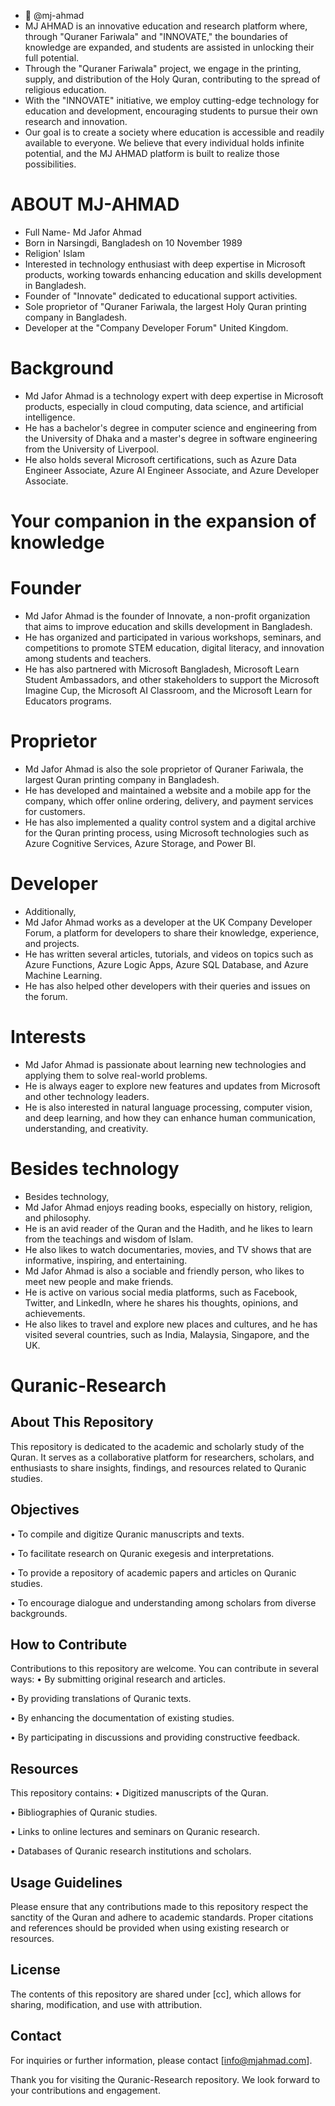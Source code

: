 - 👋 @mj-ahmad
- MJ AHMAD is an innovative education and research platform where, through "Quraner Fariwala" and "INNOVATE," the boundaries of knowledge are expanded, and students are assisted in unlocking their full potential.
- Through the "Quraner Fariwala" project, we engage in the printing, supply, and distribution of the Holy Quran, contributing to the spread of religious education.
- With the "INNOVATE" initiative, we employ cutting-edge technology for education and development, encouraging students to pursue their own research and innovation.
- Our goal is to create a society where education is accessible and readily available to everyone. We believe that every individual holds infinite potential, and the MJ AHMAD platform is built to realize those possibilities.

# ABOUT MJ-AHMAD
- Full Name- Md Jafor Ahmad
- Born in Narsingdi, Bangladesh on 10 November 1989
- Religion' Islam
- Interested in  technology enthusiast with deep expertise in Microsoft products, working towards enhancing education and skills development in Bangladesh.
- Founder of "Innovate" dedicated to educational support activities.
- Sole proprietor of "Quraner Fariwala, the largest Holy Quran printing company in Bangladesh.
- Developer at the "Company Developer Forum" United Kingdom.
  
# Background
- Md Jafor Ahmad is a technology expert with deep expertise in Microsoft products, especially in cloud computing, data science, and artificial intelligence.
- He has a bachelor's degree in computer science and engineering from the University of Dhaka and a master's degree in software engineering from the University of Liverpool.
- He also holds several Microsoft certifications, such as Azure Data Engineer Associate, Azure AI Engineer Associate, and Azure Developer Associate.
  
# Your companion in the expansion of knowledge

# Founder
- Md Jafor Ahmad is the founder of Innovate, a non-profit organization that aims to improve education and skills development in Bangladesh.
- He has organized and participated in various workshops, seminars, and competitions to promote STEM education, digital literacy, and innovation among students and teachers.
- He has also partnered with Microsoft Bangladesh, Microsoft Learn Student Ambassadors, and other stakeholders to support the Microsoft Imagine Cup, the Microsoft AI Classroom, and the Microsoft Learn for Educators programs.

# Proprietor
- Md Jafor Ahmad is also the sole proprietor of Quraner Fariwala, the largest Quran printing company in Bangladesh.
- He has developed and maintained a website and a mobile app for the company, which offer online ordering, delivery, and payment services for customers.
- He has also implemented a quality control system and a digital archive for the Quran printing process, using Microsoft technologies such as Azure Cognitive Services, Azure Storage, and Power BI.

# Developer
- Additionally,
- Md Jafor Ahmad works as a developer at the UK Company Developer Forum, a platform for developers to share their knowledge, experience, and projects.
- He has written several articles, tutorials, and videos on topics such as Azure Functions, Azure Logic Apps, Azure SQL Database, and Azure Machine Learning.
- He has also helped other developers with their queries and issues on the forum.

# Interests
- Md Jafor Ahmad is passionate about learning new technologies and applying them to solve real-world problems.
- He is always eager to explore new features and updates from Microsoft and other technology leaders.
- He is also interested in natural language processing, computer vision, and deep learning, and how they can enhance human communication, understanding, and creativity.

# Besides technology
- Besides technology,
- Md Jafor Ahmad enjoys reading books, especially on history, religion, and philosophy.
- He is an avid reader of the Quran and the Hadith, and he likes to learn from the teachings and wisdom of Islam.
- He also likes to watch documentaries, movies, and TV shows that are informative, inspiring, and entertaining.
- Md Jafor Ahmad is also a sociable and friendly person, who likes to meet new people and make friends.
- He is active on various social media platforms, such as Facebook, Twitter, and LinkedIn, where he shares his thoughts, opinions, and achievements.
- He also likes to travel and explore new places and cultures, and he has visited several countries, such as India, Malaysia, Singapore, and the UK.


# Quranic-Research

## About This Repository
This repository is dedicated to the academic and scholarly study of the Quran. 
It serves as a collaborative platform for researchers, scholars, and enthusiasts to share insights, findings, and resources related to Quranic studies.

## Objectives
•  To compile and digitize Quranic manuscripts and texts.

•  To facilitate research on Quranic exegesis and interpretations.

•  To provide a repository of academic papers and articles on Quranic studies.

•  To encourage dialogue and understanding among scholars from diverse backgrounds.


## How to Contribute
Contributions to this repository are welcome. You can contribute in several ways:
•  By submitting original research and articles.

•  By providing translations of Quranic texts.

•  By enhancing the documentation of existing studies.

•  By participating in discussions and providing constructive feedback.


## Resources
This repository contains:
•  Digitized manuscripts of the Quran.

•  Bibliographies of Quranic studies.

•  Links to online lectures and seminars on Quranic research.

•  Databases of Quranic research institutions and scholars.


## Usage Guidelines
Please ensure that any contributions made to this repository respect the sanctity of the Quran and adhere to academic standards. 
Proper citations and references should be provided when using existing research or resources.

## License
The contents of this repository are shared under [cc], which allows for sharing, modification, and use with attribution.

## Contact
For inquiries or further information, please contact [info@mjahmad.com].

Thank you for visiting the Quranic-Research repository. We look forward to your contributions and engagement.


<!---
mjahmad1/mjahmad1 is a ✨ special ✨ repository because its `README.md` (this file) appears on your GitHub profile.
You can click the Preview link to take a look at your changes.
--->
